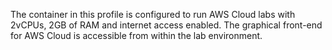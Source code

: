 The container in this profile is configured to run AWS Cloud labs with 2vCPUs, 2GB of RAM and internet access enabled. The graphical front-end for AWS Cloud is accessible from within the lab environment.
